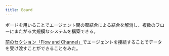```yaml
---
title: Board
---
```

ボードを用いることでエージェント間の蜜結合による結合を解消し、複数のフローにまたがる大規模なシステムを構築できる。

[前のセクション「Flow and Channel」](/guides/flow-and-channel/)でエージェントを接続することでデータを受け渡すことができることをみた。
